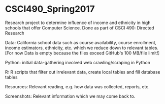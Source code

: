 # CSCI490_Spring2017
Research project to determine influence of income and ethnicity in high schools that offer Computer Science. Done as part of CSCI 490: Directed Research

Data: California school data such as course availability, course enrollment, income estimators, ethnicity, etc. which we reduce down to relevant tables. [For now Data is empty because the files exceed GitHub's 100 MB/file limit!]

Python: initial data-gathering involved web crawling/scraping in Python

R: R scripts that filter out irrelevant data, create local tables and fill database tables

Resources: Relevant reading, e.g. how data was collected, reports, etc.

Screenshots: Relevant information which we may come back to.